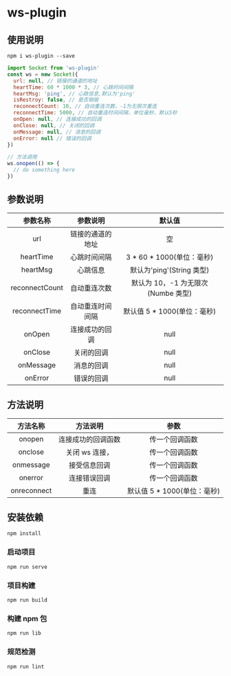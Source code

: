 # ws-plugin

## 使用说明

```
npm i ws-plugin --save
```

```js
import Socket from 'ws-plugin'
const ws = new Socket({
  url: null, // 链接的通道的地址
  heartTime: 60 * 1000 * 3, // 心跳时间间隔
  heartMsg: 'ping', // 心跳信息,默认为'ping'
  isRestroy: false, // 是否销毁
  reconnectCount: 10, // 自动重连次数，-1为无限次重连
  reconnectTime: 5000, // 自动重连时间间隔，单位毫秒，默认5秒
  onOpen: null, // 连接成功的回调
  onClose: null, // 关闭的回调
  onMessage: null, // 消息的回调
  onError: null // 错误的回调
})

// 方法调用
ws.onopen(() => {
  // do something here
})
```

## 参数说明

|    参数名称    |     参数说明     |               默认值               |
| :------------: | :--------------: | :--------------------------------: |
|      url       | 链接的通道的地址 |                 空                 |
|   heartTime    |   心跳时间间隔   |    3 \* 60 \* 1000(单位：毫秒)     |
|    heartMsg    |     心跳信息     |     默认为'ping'(String 类型)      |
| reconnectCount |   自动重连次数   | 默认为 10，-1 为无限次(Numbe 类型) |
| reconnectTime  | 自动重连时间间隔 |    默认值 5 \* 1000(单位：毫秒)    |
|     onOpen     |  连接成功的回调  |                null                |
|    onClose     |    关闭的回调    |                null                |
|   onMessage    |    消息的回调    |                null                |
|    onError     |    错误的回调    |                null                |

## 方法说明

|  方法名称   |      方法说明      |             参数             |
| :---------: | :----------------: | :--------------------------: |
|   onopen    | 连接成功的回调函数 |        传一个回调函数        |
|   onclose   |   关闭 ws 连接，   |        传一个回调函数        |
|  onmessage  |    接受信息回调    |        传一个回调函数        |
|   onerror   |    连接错误回调    |        传一个回调函数        |
| onreconnect |        重连        | 默认值 5 \* 1000(单位：毫秒) |

## 安装依赖

```
npm install
```

### 启动项目

```
npm run serve
```

### 项目构建

```
npm run build
```

### 构建 npm 包

```
npm run lib
```

### 规范检测

```
npm run lint
```
